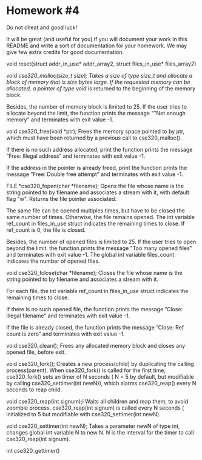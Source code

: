 # Homework #4
Do not cheat and good luck!

It will be great (and useful for you) if you will document your work in this README and write a sort of documentation for your homework. We may give few extra credits for good documentation.


void reset(struct addr_in_use* addr_array2, struct files_in_use* files_array2)



void *cse320_malloc(size_t size);
Takes a size of type size_t and allocate a block of memory that is size bytes large. If the requested memory can be allocated, a pointer of type void* is returned to the beginning of the memory block.

Besides, the number of memory block is limited to 25. If the user tries to allocate beyond the limit, the function prints the message ""Not enough memory" and terminates with exit value -1.


void cse320_free(void *ptr);
Frees the memory space pointed to by ptr, which must have been returned by a previous call to cse320_malloc().

If there is no such address allocated, print the function prints the message ”Free: Illegal address” and terminates with exit value -1.

If the address in the pointer is already freed, print the function prints the message ”Free: Double free attempt” and terminates with exit value -1.
  


FILE *cse320_fopen(char *filename);
Opens the file whose name is the string pointed to by filename and associates a stream with it, with default flag "w". Returns the file pointer associated.

The same file can be opened multiples times, but have to be closed the same number of times. Otherwise, the file remains opened. The int variable ref_count in files_in_use struct indicates the remaining times to close. If ref_count is 0, the file is closed. 


Besides, the number of opened files is limited to 25. If the user tries to open beyond the limit. the function prints the message "Too many opened files" and terminates with exit value -1. The global int variable files_count indicates the number of opened files.


void cse320_fclose(char *filename);
Closes the file whose name is the string pointed to by filename and associates a stream with it. 

For each file, the int variable ref_count in files_in_use struct indicates the remaining times to close.

If there is no such opened file, the function prints the message ”Close: Illegal filename” and terminates with exit value -1. 

If the file is already closed, the function prints the message ”Close: Ref count is zero” and terminates with exit value -1. 



void cse320_clean();
Frees any allocated memory block and closes any opened file, before exit.


void cse320_fork();
Creates a new process(child) by duplicating the calling process(parent).  When cse320_fork() is called for the first time, cse320_fork() sets an timer of N seconds ( N = 5 by default, but modifiable by calling cse320_settimer(int newN)), which alarms cse320_reap() every N seconds to reap child.


void cse320_reap(int signum);i
Waits all children and reap them, to avoid zoombie process. cse320_reap(int signum) is called every N seconds ( initialized to 5 but modifiable with cse320_settimer(int newN).

void cse320_settimer(int newN);
Takes a parameter newN of type int, changes global int variable N to new N. N is the interval for the timer to call cse320_reap(int signum).

int cse320_gettimer()

